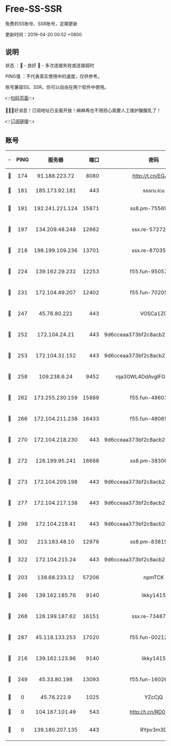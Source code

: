 # Free-SS-SSR

免费的SS账号、SSR账号，定期更新

更新时间：2019-04-20 00:52 +0800

## 说明

状态     ：🙂 - 良好 🙁 - 多次连接失败或连接超时

PING值   ：不代表真实使用中的速度，仅供参考。

账号兼容SS、SSR，你可以自由在两个软件中使用。

👉[扫码页面](https://liesauer.github.io/Free-SS-SSR/)👈

🎉🎉🎉好消息！订阅地址已全面开放！麻麻再也不用担心我要人工维护酸酸乳了！

👉[订阅链接](https://www.liesauer.net/yogurt/subscribe?ACCESS_TOKEN=DAYxR3mMaZAsaqUb)👈

## 账号

|-|PING|服务器|端口|密码|加密方式|区域|
|:----:|:----:|:-----:|-----:|:----:|:----:|:----:|
|🙂|174|91.188.223.72|8080|http://t.cn/EGJIyrl|rc4-md5|RU|
|🙂|181|185.173.92.181|443|sssru.icu|rc4-md5|RU|
|🙂|191|192.241.221.124|15871|ss8.pm-75569900|aes-256-cfb|US|
|🙂|197|134.209.48.248|12662|ssx.re-57272056|aes-256-cfb|US|
|🙂|218|198.199.109.236|13701|ssx.re-87035242|aes-256-cfb|US|
|🙂|224|139.162.29.232|12253|f55.fun-95057104|aes-256-cfb|SG|
|🙂|231|172.104.49.207|12402|f55.fun-70205364|aes-256-cfb|SG|
|🙂|247|45.76.80.221|443|VOSCa1ZG|aes-256-cfb|DE|
|🙂|252|172.104.24.21|443|9d6cceaa373bf2c8acb22e60b6a58be6|aes-256-cfb|US|
|🙂|253|172.104.31.152|443|9d6cceaa373bf2c8acb22e60b6a58be6|aes-256-cfb|US|
|🙂|258|109.238.6.24|9452|rqa30WL4DdAvgIFG6Fs3znzTa|aes-256-cfb|FR|
|🙂|262|173.255.230.159|15889|f55.fun-48601779|aes-256-cfb|US|
|🙂|266|172.104.211.238|16433|f55.fun-48065491|aes-256-cfb|US|
|🙂|270|172.104.218.230|443|9d6cceaa373bf2c8acb22e60b6a58be6|aes-256-cfb|US|
|🙂|272|128.199.95.241|16688|ss8.pm-38306838|aes-256-cfb|SG|
|🙂|273|172.104.209.198|443|9d6cceaa373bf2c8acb22e60b6a58be6|aes-256-cfb|US|
|🙂|277|172.104.217.138|443|9d6cceaa373bf2c8acb22e60b6a58be6|aes-256-cfb|US|
|🙂|298|172.104.218.41|443|9d6cceaa373bf2c8acb22e60b6a58be6|aes-256-cfb|US|
|🙂|302|213.183.48.10|12976|ss8.pm-83815121|rc4-md5|RU|
|🙂|322|172.104.215.24|443|9d6cceaa373bf2c8acb22e60b6a58be6|aes-256-cfb|US|
|🙂|203|138.68.233.12|57206|npmTCK|rc4-md5|US|
|🙂|246|139.162.185.76|9140|likky1415|aes-256-cfb|DE|
|🙂|268|128.199.187.62|16151|ssx.re-73487439|aes-256-cfb|SG|
|🙂|287|45.118.133.253|17020|f55.fun-00212644|aes-256-cfb|SG|
|🙁|216|139.162.123.96|9140|likky1415|aes-256-cfb|JP|
|🙁|249|45.33.80.198|13093|f55.fun-16026235|aes-256-cfb|US|
|🙁|0|45.76.222.9|1025|YZcCjQ|rc4-md5|JP|
|🙁|0|104.167.101.49|543|http://t.cn/RD0D7sx|rc4-md5|CA|
|🙁|0|139.180.207.135|443|RYpv3m3D|aes-256-cfb|JP|
